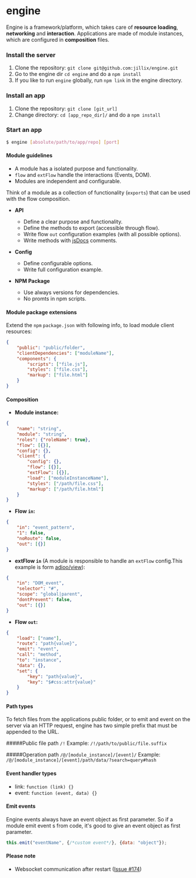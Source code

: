 engine
======

Engine is a framework/platform, which takes care of **resource loading**, **networking** and **interaction**.
Applications are made of module instances, which are configured in **composition** files.

### Install the server
1. Clone the repository: `git clone git@github.com:jillix/engine.git`
2. Go to the engine dir `cd engine` and do a `npm install`
3. If you like to run `engine` globally, run `npm link` in the engine directory.

### Install an app
1. Clone the repository: `git clone [git_url]`
2. Change directory: `cd [app_repo_dir]/` and do a `npm install`

### Start an app

```sh
$ engine [absolute/path/to/app/repo] [port]
```
#### Module guidelines
* A module has a isolated purpose and functionality.
* `flow` and `extFlow` handle the interactions (Events, DOM).
* Modules are independent and configurable.

Think of a module as a collection of functionality (`exports`) that can be used with the flow composition.

- **API**
    * Define a clear purpose and functionality.
    * Define the methods to export (accessible through flow).
    * Write flow `out` configuration examples (with all possible options).
    * Write methods with [jsDocs](https://github.com/jsdoc3/jsdoc) comments.

- **Config**
    * Define configurable options.
    * Write full configuration example.

- **NPM Package**
    * Use always versions for dependencies.
    * No promts in npm scripts.

#### Module package extensions
Extend the `npm` `package.json` with following info, to load module client resources:

```json
{
    "public": "public/folder",
    "clientDependencies": ["moduleName"],
    "components": {
        "scripts": ["file.js"],
        "styles": ["file.css"],
        "markup": ["file.html"]
    }
}
```

#### Composition

 - **Module instance:**

  ```json
  {
      "name": "string",
      "module": "string",
      "roles": {"roleName": true},
      "flow": [{}],
      "config": {},
      "client": {
          "config": {},
          "flow": [{}],
          "extFlow": [{}],
          "load": ["moduleInstanceName"],
          "styles": ["/path/file.css"],
          "markup": ["/path/file.html"]
      }
  }
  ```

 - **Flow `in`:**

  ```json
  {
      "in": "event_pattern",
      "1": false,
      "noRoute": false,
      "out": [{}]
  }
  ```

 - **extFlow `in`** (A module is responsible to handle an `extFlow` config.This example is form [adioo/view](https://github.com/adioo/view)):

  ```json
  {
      "in": "DOM_event",
      "selector": "#",
      "scope": "global|parent",
      "dontPrevent": false,
      "out": [{}]
  }
  ```

 - **Flow `out`:**

  ```json
  {
      "load": ["name"],
      "route": "path{value}",
      "emit": "event",
      "call": "method",
      "to": "instance",
      "data": {},
      "set": {
          "key": "path{value}",
          "key": "$#css:attr{value}"
      }
  }
  ```

#### Path types
To fetch files from the applications public folder, or to emit and event on the server via an HTTP request, engine has two simple prefix that must be appended to the URL.

#####Public file path `/!`
Example: `/!/path/to/public/file.suffix`

#####Operation path `/@/[module_instance]/[event]/`
Example: `/@/[module_instance]/[event]/path/data/?search=query#hash`

#### Event handler types
 - link: `function (link) {}`
 - event: `function (event, data) {}`

#### Emit events
Engine events always have an event object as first parameter. So if a module emit event s from code, it's good to give an event object as first parameter.

```js
this.emit("eventName", {/*custom event*/}, {data: "object"});
```

#### Please note
* Websocket communication after restart ([Issue #174](https://github.com/jillix/engine/issues/174))

